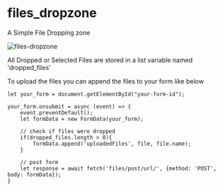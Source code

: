 # files_dropzone

A Simple File Dropping zone

![files-dropzone](https://user-images.githubusercontent.com/54437169/168844550-fa321061-71f8-4623-a620-eb2c34761d13.png)

All Dropped or Selected Files are stored in a list variable named 'dropped_files'

To upload the files you can append the files to your form like below

    let your_form = document.getElementById("your-form-id");

    your_form.onsubmit = async (event) => {
        event.preventDefault();
        let formData = new FormData(your_form);

        // check if files were dropped
        if(dropped_files.length > 0){
            formData.append('uploadedFiles', file, file.name);    
        }

        // post form
        let response = await fetch('files/post/url/', {method: 'POST', body: formData});
    }
